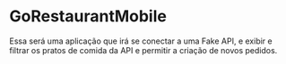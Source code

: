 # GoRestaurantMobile
Essa será uma aplicação que irá se conectar a uma Fake API, e exibir e filtrar os pratos de comida da API e permitir a criação de novos pedidos.

